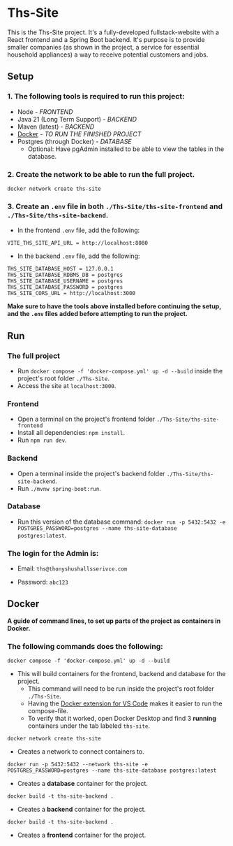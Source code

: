 # Ths-Site
This is the Ths-Site project. It's a fully-developed fullstack-website with a React frontend and a Spring Boot backend. It's purpose is to provide smaller companies (as shown in the project, a service for essential household appliances) a way to receive potential customers and jobs.


## Setup
### 1. The following tools is required to run this project:
- Node - *FRONTEND*
- Java 21 (Long Term Support) - *BACKEND*
- Maven (latest) - *BACKEND*
- [Docker](https://www.docker.com/get-started/) - *TO RUN THE FINISHED PROJECT*
- Postgres (through Docker) - *DATABASE*
  * Optional: Have pgAdmin installed to be able to view the tables in the database.


### 2. Create the network to be able to run the full project.

`docker network create ths-site`

### 3. Create an `.env` file in both `./Ths-Site/ths-site-frontend` and `./Ths-Site/ths-site-backend`.

* In the frontend `.env` file, add the following:
```
VITE_THS_SITE_API_URL = http://localhost:8080
```

* In the backend `.env` file, add the following:
```
THS_SITE_DATABASE_HOST = 127.0.0.1
THS_SITE_DATABASE_RDBMS_DB = postgres
THS_SITE_DATABASE_USERNAME = postgres
THS_SITE_DATABASE_PASSWORD = postgres
THS_SITE_CORS_URL = http://localhost:3000
```

**Make sure to have the tools above installed before continuing the setup, and the `.env` files added before attempting to run the project.**

## Run

### The full project
- Run `docker compose -f 'docker-compose.yml' up -d --build` inside the project's root folder `./Ths-Site`.
- Access the site at `localhost:3000`.

### Frontend
- Open a terminal on the project's frontend folder `./Ths-Site/ths-site-frontend`
- Install all dependencies: `npm install`.
- Run `npm run dev`.

### Backend
- Open a terminal inside the project's backend folder `./Ths-Site/ths-site-backend`.
- Run `./mvnw spring-boot:run`.  

### Database
- Run this version of the database command: `docker run -p 5432:5432 -e POSTGRES_PASSWORD=postgres --name ths-site-database postgres:latest`.

### The login for the Admin is:

* Email: `ths@thonyshushallsserivce.com`

* Password: `abc123`

## Docker
**A guide of command lines, to set up parts of the project as containers in Docker.**
### The following commands does the following:

`docker compose -f 'docker-compose.yml' up -d --build`
* This will build containers for the frontend, backend and database for the project.
  * This command will need to be run inside the project's root folder `./Ths-Site`. 
  * Having the [Docker extension for VS Code](https://code.visualstudio.com/docs/containers/overview) makes it easier to run the compose-file.
  * To verify that it worked, open Docker Desktop and find 3 **running** containers under the tab labeled `ths-site`.

`docker network create ths-site`
* Creates a network to connect containers to.

`docker run -p 5432:5432 --network ths-site -e POSTGRES_PASSWORD=postgres --name ths-site-database postgres:latest`
* Creates a **database** container for the project.

`docker build -t ths-site-backend .`
* Creates a **backend** container for the project.

`docker build -t ths-site-backend .`
* Creates a **frontend** container for the project.
